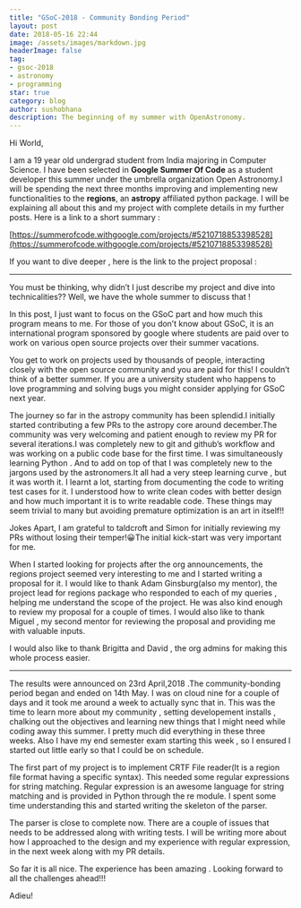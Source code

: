 ```yaml
---
title: "GSoC-2018 - Community Bonding Period"
layout: post
date: 2018-05-16 22:44
image: /assets/images/markdown.jpg
headerImage: false
tag:
- gsoc-2018
- astronomy
- programming
star: true
category: blog
author: sushobhana
description: The beginning of my summer with OpenAstronomy.
---
```


Hi World,

I am a 19 year old undergrad student from India majoring in Computer Science. I
have been selected in **Google Summer Of Code** as a student developer this
summer under the umbrella organization Open Astronomy.I will be spending the
next three months improving and implementing new functionalities to the
**regions**, an **astropy** affiliated python package. I will be explaining all
about this and my project with complete details in my further posts. Here is a
link to a short summary :

[https://summerofcode.withgoogle.com/projects/#5210718853398528](https://summerofcode.withgoogle.com/projects/#5210718853398528)

If you want to dive deeper , here is the link to the project proposal :

*****

You must be thinking, why didn’t I just describe my project and dive into
technicalities?? Well, we have the whole summer to discuss that !

In this post, I just want to focus on the GSoC part and how much this program
means to me. For those of you don’t know about GSoC, it is an international
program sponsored by google where students are paid over to work on various open
source projects over their summer vacations.

You get to work on projects used by thousands of people, interacting closely
with the open source community and you are paid for this! I couldn’t think of a
better summer. If you are a university student who happens to love programming
and solving bugs you might consider applying for GSoC next year.

The journey so far in the astropy community has been splendid.I initially
started contributing a few PRs to the astropy core around december.The community
was very welcoming and patient enough to review my PR for several iterations.I
was completely new to git and github’s workflow and was working on a public code
base for the first time. I was simultaneously learning Python . And to add on
top of that I was completely new to the jargons used by the astronomers.It all
had a very steep learning curve , but it was worth it. I learnt a lot, starting
from documenting the code to writing test cases for it. I understood how to
write clean codes with better design and how much important it is to write
readable code. These things may seem trivial to many but avoiding premature
optimization is an art in itself!!

Jokes Apart, I am grateful to taldcroft and Simon for initially reviewing my PRs
without losing their temper!😀The initial kick-start was very important for me.

When I started looking for projects after the org announcements, the regions
project seemed very interesting to me and I started writing a proposal for it. I
would like to thank Adam Ginsburg(also my mentor), the project lead for regions
package who responded to each of my queries , helping me understand the scope of
the project. He was also kind enough to review my proposal for a couple of
times. I would also like to thank Miguel , my second mentor for reviewing the
proposal and providing me with valuable inputs.

I would also like to thank Brigitta and David , the org admins for making this
whole process easier.

*****

The results were announced on 23rd April,2018 .The community-bonding period
began and ended on 14th May. I was on cloud nine for a couple of days and it
took me around a week to actually sync that in. This was the time to learn more
about my community , setting developement installs , chalking out the objectives
and learning new things that I might need while coding away this summer. I
pretty much did everything in these three weeks. Also I have my end semester
exam starting this week , so I ensured I started out little early so that I
could be on schedule.

The first part of my project is to implement CRTF File reader(It is a region
file format having a specific syntax). This needed some regular expressions for
string matching. Regular expression is an awesome language for string matching
and is provided in Python through the re module. I spent some time understanding
this and started writing the skeleton of the parser.

The parser is close to complete now. There are a couple of issues that needs to
be addressed along with writing tests. I will be writing more about how I
approached to the design and my experience with regular expression, in the next
week along with my PR details.

So far it is all nice. The experience has been amazing . Looking forward to all
the challenges ahead!!!

Adieu!

